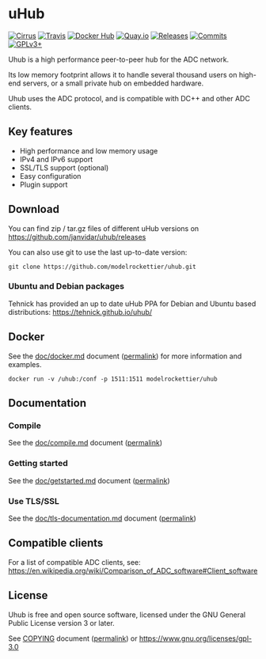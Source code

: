 # uHub

[![Cirrus][cirrus-img]](https://cirrus-ci.com/github/modelrockettier/uhub)
[![Travis][travis-img]](https://travis-ci.com/modelrockettier/uhub)
[![Docker Hub][docker-img]](https://hub.docker.com/r/modelrockettier/uhub)
[![Quay.io][quay-img]](https://quay.io/repository/modelrockettier/uhub)
[![Releases][release-img]](https://github.com/modelrockettier/uhub/releases)
[![Commits][commits-img]](https://github.com/modelrockettier/uhub/commits/master)
[![GPLv3+][license-img]](https://www.gnu.org/licenses/gpl-3.0)

[cirrus-img]:  https://api.cirrus-ci.com/github/modelrockettier/uhub.svg?branch=master "Cirrus CI build status"
[travis-img]:  https://api.travis-ci.com/modelrockettier/uhub.svg?branch=master "Travis CI build status"
[docker-img]:  https://img.shields.io/docker/cloud/build/modelrockettier/uhub?label=docker&cacheSeconds=300 "Docker Hub build status"
[quay-img]:    https://quay.io/repository/modelrockettier/uhub/status "Quay.io build status"
[release-img]: https://img.shields.io/github/v/release/modelrockettier/uhub?cacheSeconds=3600 "Latest GitHub release"
[commits-img]: https://img.shields.io/github/commits-since/modelrockettier/uhub/latest/master?cacheSeconds=1800 "GitHub commits since latest release"
[license-img]: https://img.shields.io/badge/License-GPLv3-blue.svg?label=license&cacheSeconds=3600 "License"


Uhub is a high performance peer-to-peer hub for the ADC network.

Its low memory footprint allows it to handle several thousand users on
high-end servers, or a small private hub on embedded hardware.

Uhub uses the ADC protocol, and is compatible with DC++ and other ADC clients.

## Key features

 - High performance and low memory usage
 - IPv4 and IPv6 support
 - SSL/TLS support (optional)
 - Easy configuration
 - Plugin support

## Download

You can find zip / tar.gz files of different uHub versions on
https://github.com/janvidar/uhub/releases

You can also use git to use the last up-to-date version:
```shell
git clone https://github.com/modelrockettier/uhub.git
```

### Ubuntu and Debian packages

Tehnick has provided an up to date uHub PPA for Debian and Ubuntu based
distributions: https://tehnick.github.io/uhub/

## Docker

See the [doc/docker.md](doc/docker.md) document
([permalink](https://github.com/modelrockettier/uhub/blob/master/doc/docker.md))
for more information and examples.

```shell
docker run -v /uhub:/conf -p 1511:1511 modelrockettier/uhub
```

## Documentation

### Compile

See the [doc/compile.md](doc/compile.md) document
([permalink](https://github.com/modelrockettier/uhub/blob/master/doc/compile.md))

### Getting started

See the [doc/getstarted.md](doc/getstarted.md) document
([permalink](https://github.com/modelrockettier/uhub/blob/master/doc/getstarted.md))

### Use TLS/SSL

See the [doc/tls-documentation.md](doc/tls-documentation.md) document
([permalink](https://github.com/modelrockettier/uhub/blob/master/doc/tls-documentation.md))

## Compatible clients

For a list of compatible ADC clients, see:
<https://en.wikipedia.org/wiki/Comparison_of_ADC_software#Client_software>

## License

Uhub is free and open source software, licensed under the
GNU General Public License version 3 or later.

See [COPYING](COPYING) document
([permalink](https://github.com/janvidar/uhub/blob/master/COPYING))
or <https://www.gnu.org/licenses/gpl-3.0>
